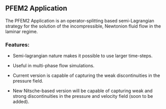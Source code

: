 ## PFEM2 Application

The PFEM2 Application is an operator-splitting based semi-Lagrangian strategy for the solution of the incompressible, Newtonion fluid flow in the laminar regime.

### Features:

- Semi-lagrangian nature makes it possible to use larger time-steps.

- Useful in multi-phase flow simulations.

- Current version is capable of capturing the weak discontinuities in the pressure field.

- New Nitsche-based version will be capable of capturing weak and strong discontinuities in the pressure and velocity field (soon to be added).